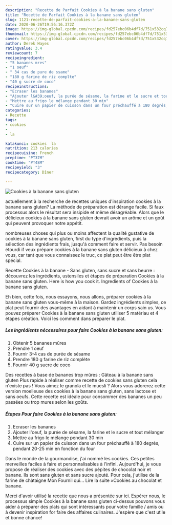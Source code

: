 ```yaml
---
description: "Recette de Parfait Cookies à la banane sans gluten"
title: "Recette de Parfait Cookies à la banane sans gluten"
slug: 1121-recette-de-parfait-cookies-a-la-banane-sans-gluten
date: 2020-06-26T19:56:16.372Z
image: https://img-global.cpcdn.com/recipes/fd257ebc06b4df7d/751x532cq70/cookies-a-la-banane-sans-gluten-photo-principale-de-la-recette.jpg
thumbnail: https://img-global.cpcdn.com/recipes/fd257ebc06b4df7d/751x532cq70/cookies-a-la-banane-sans-gluten-photo-principale-de-la-recette.jpg
cover: https://img-global.cpcdn.com/recipes/fd257ebc06b4df7d/751x532cq70/cookies-a-la-banane-sans-gluten-photo-principale-de-la-recette.jpg
author: Derek Hayes
ratingvalue: 3.4
reviewcount: 7
recipeingredient:
- "5 bananes mres"
- "1 oeuf"
- " 34 cas de pure de ssame"
- "180 g farine de riz complte"
- "40 g sucre de coco"
recipeinstructions:
- "Ecraser les bananes"
- "Ajouter l&#39;oeuf, la purée de sésame, la farine et le sucre et tout mélanger"
- "Mettre au frigo le mélange pendant 30 min"
- "Cuire sur un papier de cuisson dans un four préchauffé à 180 degrés, pendant 20-25 min en fonction du four"
categories:
- Recette
tags:
- cookies
- 
- la

katakunci: cookies  la 
nutrition: 213 calories
recipecuisine: French
preptime: "PT37M"
cooktime: "PT48M"
recipeyield: "3"
recipecategory: Dîner

---
```



![Cookies à la banane sans gluten](https://img-global.cpcdn.com/recipes/fd257ebc06b4df7d/751x532cq70/cookies-a-la-banane-sans-gluten-photo-principale-de-la-recette.jpg)

actuellement à la recherche de recettes uniques d'inspiration cookies à la banane sans gluten? La méthode de préparation est dérange facile. Si faux processus alors le résultat sera insipide et même désagréable. Alors que le délicieux cookies à la banane sans gluten devrait avoir un arôme et un goût qui peuvent provoquer notre appétit.

nombreuses choses qui plus ou moins affectent la qualité gustative de cookies à la banane sans gluten, first du type d'ingrédients, puis la sélection des ingrédients frais, jusqu'à comment faire et servir. Pas besoin étourdi if veux prépare cookies à la banane sans gluten délicieux à chez vous, car tant que vous connaissez le truc, ce plat peut être être plat spécial.

Recette Cookies à la banane - Sans gluten, sans sucre et sans beurre : découvrez les ingrédients, ustensiles et étapes de préparation Cookies à la banane sans gluten. Here is how you cook it. Ingredients of Cookies à la banane sans gluten.


Eh bien, cette fois, nous essayons, nous allons, préparer cookies à la banane sans gluten vous-même à la maison. Gardez ingrédients simples, ce plat peut fournir des avantages en aidant à maintenir un corps sain us. Vous pouvez préparer Cookies à la banane sans gluten utiliser 5 matériau et 4 étapes création. Voici les comment dans préparer le plat.

<!--inarticleads1-->

##### Les ingrédients nécessaires pour faire Cookies à la banane sans gluten:

1. Obtenir 5 bananes mûres
1. Prendre 1 oeuf
1. Fournir  3-4 cas de purée de sésame
1. Prendre 180 g farine de riz complète
1. Fournir 40 g sucre de coco


Des recettes à base de bananes trop mûres : Gâteau à la banane sans gluten Plus rapide à réaliser comme recette de cookies sans gluten cela n&#39;existe pas ! Vous aimez le granola et le muesli ? Alors vous adorerez cette version moelleuse des cookies à la banane sans gluten, sans lactose et sans oeufs. Cette recette est idéale pour consommer des bananes un peu passées ou trop mures selon les goûts. 

<!--inarticleads2-->

##### Étapes Pour faire Cookies à la banane sans gluten:

1. Ecraser les bananes
1. Ajouter l&#39;oeuf, la purée de sésame, la farine et le sucre et tout mélanger
1. Mettre au frigo le mélange pendant 30 min
1. Cuire sur un papier de cuisson dans un four préchauffé à 180 degrés, pendant 20-25 min en fonction du four


Dans le monde de la gourmandise, j&#39;ai nommé les cookies. Ces petites merveilles faciles à faire et personnalisables à l&#39;infini. Aujourd&#39;hui, je vous propose de réaliser des cookies avec des pépites de chocolat noir et banane. Ils sont sans gluten et sans sucre ajouté. Pour cela, j&#39;utilise de la farine de châtaigne Mon Fournil qui… Lire la suite »Cookies au chocolat et banane. 


Merci d'avoir utilisé la recette que nous a présentée sur ici. Espérer nous, le processus simple Cookies à la banane sans gluten ci-dessus pouvons vous aider à préparer des plats qui sont intéressants pour votre famille / amis ou à devenir inspiration for faire des affaires culinaires. J'espère que c'est utile et bonne chance!
